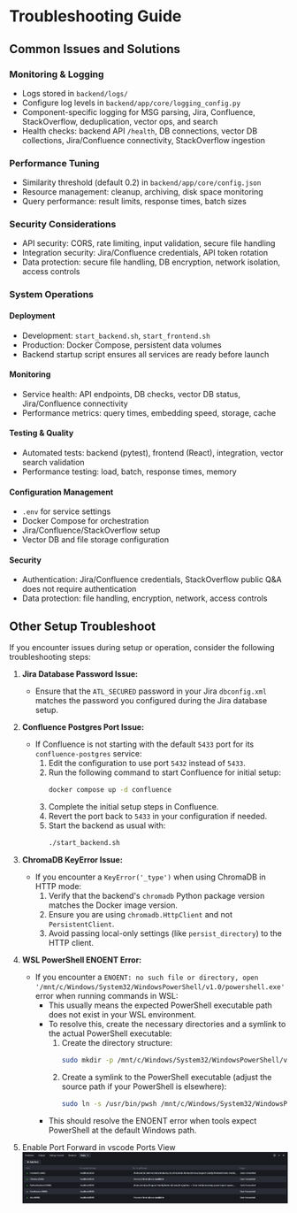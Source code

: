 # Troubleshooting Guide

## Common Issues and Solutions

### Monitoring & Logging
- Logs stored in `backend/logs/`
- Configure log levels in `backend/app/core/logging_config.py`
- Component-specific logging for MSG parsing, Jira, Confluence, StackOverflow, deduplication, vector ops, and search
- Health checks: backend API `/health`, DB connections, vector DB collections, Jira/Confluence connectivity, StackOverflow ingestion

### Performance Tuning
- Similarity threshold (default 0.2) in `backend/app/core/config.json`
- Resource management: cleanup, archiving, disk space monitoring
- Query performance: result limits, response times, batch sizes

### Security Considerations
- API security: CORS, rate limiting, input validation, secure file handling
- Integration security: Jira/Confluence credentials, API token rotation
- Data protection: secure file handling, DB encryption, network isolation, access controls

### System Operations
#### Deployment
- Development: `start_backend.sh`, `start_frontend.sh`
- Production: Docker Compose, persistent data volumes
- Backend startup script ensures all services are ready before launch

#### Monitoring
- Service health: API endpoints, DB checks, vector DB status, Jira/Confluence connectivity
- Performance metrics: query times, embedding speed, storage, cache

#### Testing & Quality
- Automated tests: backend (pytest), frontend (React), integration, vector search validation
- Performance testing: load, batch, response times, memory

#### Configuration Management
- `.env` for service settings
- Docker Compose for orchestration
- Jira/Confluence/StackOverflow setup
- Vector DB and file storage configuration

#### Security
- Authentication: Jira/Confluence credentials, StackOverflow public Q&A does not require authentication
- Data protection: file handling, encryption, network, access controls

## Other Setup Troubleshoot

If you encounter issues during setup or operation, consider the following troubleshooting steps:

1. **Jira Database Password Issue:**
   - Ensure that the `ATL_SECURED` password in your Jira `dbconfig.xml` matches the password you configured during the Jira database setup.

2. **Confluence Postgres Port Issue:**
   - If Confluence is not starting with the default `5433` port for its `confluence-postgres` service:
     1. Edit the configuration to use port `5432` instead of `5433`.
     2. Run the following command to start Confluence for initial setup:
        ```bash
        docker compose up -d confluence
        ```
     3. Complete the initial setup steps in Confluence.
     4. Revert the port back to `5433` in your configuration if needed.
     5. Start the backend as usual with:
        ```bash
        ./start_backend.sh
        ```

3. **ChromaDB KeyError Issue:**
   - If you encounter a `KeyError('_type')` when using ChromaDB in HTTP mode:
     1. Verify that the backend's `chromadb` Python package version matches the Docker image version.
     2. Ensure you are using `chromadb.HttpClient` and not `PersistentClient`.
     3. Avoid passing local-only settings (like `persist_directory`) to the HTTP client.

4. **WSL PowerShell ENOENT Error:**
   - If you encounter a `ENOENT: no such file or directory, open '/mnt/c/Windows/System32/WindowsPowerShell/v1.0/powershell.exe'` error when running commands in WSL:
     - This usually means the expected PowerShell executable path does not exist in your WSL environment.
     - To resolve this, create the necessary directories and a symlink to the actual PowerShell executable:
       1. Create the directory structure:
          ```bash
          sudo mkdir -p /mnt/c/Windows/System32/WindowsPowerShell/v1.0/
          ```
       2. Create a symlink to the PowerShell executable (adjust the source path if your PowerShell is elsewhere):
          ```bash
          sudo ln -s /usr/bin/pwsh /mnt/c/Windows/System32/WindowsPowerShell/v1.0/powershell.exe
          ```
     - This should resolve the ENOENT error when tools expect PowerShell at the default Windows path.

5. Enable Port Forward in vscode Ports View
![VSCode-Port-Forward-WSL](./assets/VSCode-Port-Forward-WSL.png)
